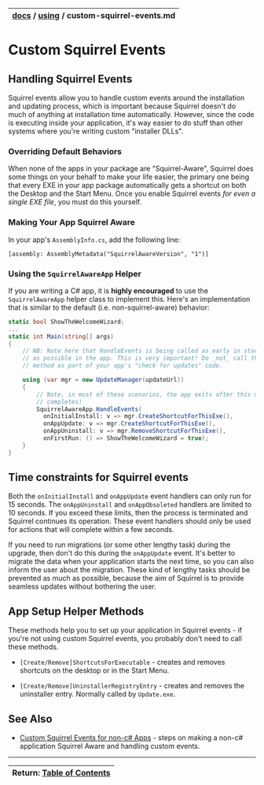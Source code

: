 | [docs](..)  / [using](.) / custom-squirrel-events.md
|:---|

# Custom Squirrel Events

## Handling Squirrel Events

Squirrel events allow you to handle custom events around the installation and updating process, which is important because Squirrel doesn't do much of anything at installation time automatically. However, since the code is executing inside your application, it's way easier to do stuff than other systems where you're writing custom "installer DLLs".

### Overriding Default Behaviors

When none of the apps in your package are "Squirrel-Aware", Squirrel does some things on your behalf to make your life easier, the primary one being that every EXE in your app package automatically gets a shortcut on both the Desktop and the Start Menu. Once you enable Squirrel events *for even a single EXE file*, you must do this yourself.

### Making Your App Squirrel Aware 

In your app's `AssemblyInfo.cs`, add the following line:

```
[assembly: AssemblyMetadata("SquirrelAwareVersion", "1")]
```

### Using the `SquirrelAwareApp` Helper

If you are writing a C# app, it is **highly encouraged** to use the `SquirrelAwareApp` helper class to implement this. Here's an implementation that is similar to the default (i.e. non-squirrel-aware) behavior:

```cs
static bool ShowTheWelcomeWizard;
...
static int Main(string[] args) 
{
    // NB: Note here that HandleEvents is being called as early in startup
    // as possible in the app. This is very important! Do _not_ call this
    // method as part of your app's "check for updates" code.

    using (var mgr = new UpdateManager(updateUrl))
    {
        // Note, in most of these scenarios, the app exits after this method
        // completes!
        SquirrelAwareApp.HandleEvents(
          onInitialInstall: v => mgr.CreateShortcutForThisExe(),
          onAppUpdate: v => mgr.CreateShortcutForThisExe(),
          onAppUninstall: v => mgr.RemoveShortcutForThisExe(),
          onFirstRun: () => ShowTheWelcomeWizard = true);
    }
}
```

## Time constraints for Squirrel events

Both the `onInitialInstall` and `onAppUpdate` event handlers can only run for 15 seconds. The `onAppUninstall` and `onAppObsoleted` handlers are limited to 10 seconds. If you exceed these limits, then the process is terminated and Squirrel continues its operation. These event handlers should only be used for actions that will complete within a few seconds.

If you need to run migrations (or some other lengthy task) during the upgrade, then don't do this during the `onAppUpdate` event. It's better to migrate the data when your application starts the next time, so you can also inform the user about the migration. These kind of lengthy tasks should be prevented as much as possible, because the aim of Squirrel is to provide seamless updates without bothering the user.

## App Setup Helper Methods

These methods help you to set up your application in Squirrel events - if you're not using custom Squirrel events, you probably don't need to call these methods.

* `[Create/Remove]ShortcutsForExecutable` - creates and removes shortcuts on the desktop or in the Start Menu.

* `[Create/Remove]UninstallerRegistryEntry` - creates and removes the uninstaller entry. Normally called by `Update.exe`.

## See Also

* [Custom Squirrel Events for non-c# Apps](custom-squirrel-events-non-cs.md) - steps on making a non-c# application Squirrel Aware and handling custom events.

---
| Return: [Table of Contents](../readme.md) |
|----|
